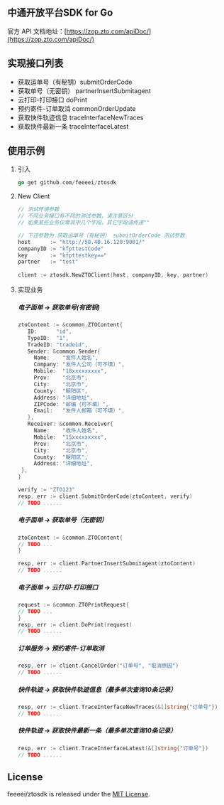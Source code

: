 ## 中通开放平台SDK for Go

官方 API 文档地址：[https://zop.zto.com/apiDoc/](https://zop.zto.com/apiDoc/)

## 实现接口列表
 - 获取运单号（有秘钥）submitOrderCode
 - 获取单号（无密钥） partnerInsertSubmitagent
 - 云打印-打印接口 doPrint
 - 预约寄件-订单取消 commonOrderUpdate
 - 获取快件轨迹信息 traceInterfaceNewTraces
 - 获取快件最新一条 traceInterfaceLatest
## 使用示例
1. 引入

   ```go
   go get github.com/feeeei/ztosdk
   ```
2. New Client
   ```go
   // 测试环境参数
   // 不同业务接口有不同的测试参数，请注意区分
   // 如果某些业务仅需其中几个字段，其它字段请传递""
   
   // 下述参数为 获取运单号（有秘钥） submitOrderCode 测试参数
   host      := "http://58.40.16.120:9001/"
   companyID := "kfpttestCode"
   key       := "kfpttestkey=="
   partner   := "test"
 
   client := ztosdk.NewZTOClient(host, companyID, key, partner)
   ```
1. 实现业务
   ##### 电子面单 -> 获取单号(有密钥)
   ```go
   ztoContent := &common.ZTOContent{
	  ID:      "id",
	  TypeID:  "1",
	  TradeID: "tradeid",
	  Sender: &common.Sender{
	    Name:    "发件人姓名",
	    Company: "发件人公司（可不填）",
	    Mobile:  "18xxxxxxxxx",
	    Prov:    "北京市",
	    City:    "北京市",
	    County:  "朝阳区",
	    Address: "详细地址",
	    ZIPCode: "邮编（可不填）",
	    Email:   "发件人邮箱（可不填）",
	  },
	  Receiver: &common.Receiver{
	    Name:    "收件人姓名",
	    Mobile:  "15xxxxxxxxx",
	    Prov:    "北京市",
	    City:    "北京市",
	    County:  "朝阳区",
	    Address: "详细地址",
    },
   }
   
   verify := "ZTO123"
   resp, err := client.SubmitOrderCode(ztoContent, verify)
   // TODO ......
   ```
   
   ##### 电子面单 -> 获取单号（无密钥）
   ```go
   ztoContent := &common.ZTOContent{
   // TODO ...
   }
   
   resp, err := client.PartnerInsertSubmitagent(ztoContent)
   // TODO ......
   ```
   
   ##### 电子面单 -> 云打印-打印接口
   ```go
   request := &common.ZTOPrintRequest{
   // TODO ...
   }
   resp, err := client.DoPrint(request)
   // TODO ......
   ```
   
   ##### 订单服务 -> 预约寄件-订单取消
   ```go
   resp, err := client.CancelOrder("订单号", "取消原因")
   // TODO ......
   ```

   ##### 快件轨迹 -> 获取快件轨迹信息（最多单次查询10条记录）
   ```go
   resp, err := client.TraceInterfaceNewTraces(&[]string{"订单号"})
   // TODO ......
   ```
   
   ##### 快件轨迹 -> 获取快件最新一条（最多单次查询10条记录）
   ```go
   resp, err := client.TraceInterfaceLatest(&[]string{"订单号"})
   // TODO ......
   ```
   
## License
  feeeei/ztosdk is released under the [MIT License](https://opensource.org/licenses/MIT).